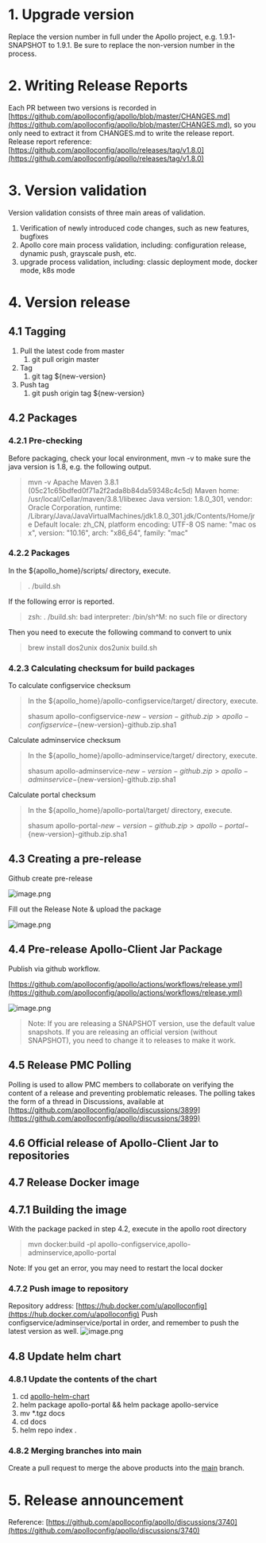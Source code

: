 # 1. Upgrade version

Replace the version number in full under the Apollo project, e.g. 1.9.1-SNAPSHOT to 1.9.1. Be sure to replace the non-version number in the process.

# 2. Writing Release Reports

Each PR between two versions is recorded in [https://github.com/apolloconfig/apollo/blob/master/CHANGES.md](https://github.com/apolloconfig/apollo/blob/master/CHANGES.md), so you only need to extract it from CHANGES.md to write the release report. Release report reference: [https://github.com/apolloconfig/apollo/releases/tag/v1.8.0](https://github.com/apolloconfig/apollo/releases/tag/v1.8.0)

# 3. Version validation

Version validation consists of three main areas of validation.

1. Verification of newly introduced code changes, such as new features, bugfixes
1. Apollo core main process validation, including: configuration release, dynamic push, grayscale push, etc.
1. upgrade process validation, including: classic deployment mode, docker mode, k8s mode

# 4. Version release

## 4.1 Tagging

1. Pull the latest code from master
   1. git pull origin master  
2. Tag
   1. git tag ${new-version}
3. Push tag
   1. git push origin tag ${new-version}

## 4.2 Packages

### 4.2.1 Pre-checking

Before packaging, check your local environment, mvn -v to make sure the java version is 1.8, e.g. the following output.

> mvn -v
> Apache Maven 3.8.1 (05c21c65bdfed0f71a2f2ada8b84da59348c4c5d) Maven home: /usr/local/Cellar/maven/3.8.1/libexec
> Java version: 1.8.0_301, vendor: Oracle Corporation, runtime: /Library/Java/JavaVirtualMachines/jdk1.8.0_301.jdk/Contents/Home/jre
> Default locale: zh_CN, platform encoding: UTF-8
> OS name: "mac os x", version: "10.16", arch: "x86_64", family: "mac"

### 4.2.2 Packages

In the ${apollo_home}/scripts/ directory, execute.

> . /build.sh

If the following error is reported.

> zsh: . /build.sh: bad interpreter: /bin/sh^M: no such file or directory

Then you need to execute the following command to convert to unix

> brew install dos2unix
> dos2unix build.sh

### 4.2.3 Calculating checksum for build packages

To calculate configservice checksum

> In the ${apollo_home}/apollo-configservice/target/ directory, execute.
>
> shasum apollo-configservice-${new-version}-github.zip > apollo-configservice-${new-version}-github.zip.sha1

Calculate adminservice checksum

> In the ${apollo_home}/apollo-adminservice/target/ directory, execute.
>
> shasum apollo-adminservice-${new-version}-github.zip > apollo-adminservice-${new-version}-github.zip.sha1

Calculate portal checksum

> In the ${apollo_home}/apollo-portal/target/ directory, execute.  
>
> shasum apollo-portal-${new-version}-github.zip > apollo-portal-${new-version}-github.zip.sha1

## 4.3 Creating a pre-release

Github create pre-release

![image.png](https://cdn.jsdelivr.net/gh/apolloconfig/apollo@master/doc/images/local-development/create-release.png)

Fill out the Release Note & upload the package

![image.png](https://cdn.jsdelivr.net/gh/apolloconfig/apollo@master/doc/images/local-development/fill-release-form.png)

## 4.4 Pre-release Apollo-Client Jar Package

Publish via github workflow.

[https://github.com/apolloconfig/apollo/actions/workflows/release.yml](https://github.com/apolloconfig/apollo/actions/workflows/release.yml)

![image.png](https://cdn.jsdelivr.net/gh/apolloconfig/apollo@master/doc/images/local-development/publish-sdk.png)

> Note: If you are releasing a SNAPSHOT version, use the default value snapshots. If you are releasing an official version (without SNAPSHOT), you need to change it to releases to make it work.

## 4.5 Release PMC Polling

Polling is used to allow PMC members to collaborate on verifying the content of a release and preventing problematic releases.
The polling takes the form of a thread in Discussions, available at [https://github.com/apolloconfig/apollo/discussions/3899](https://github.com/apolloconfig/apollo/discussions/3899)

## 4.6 Official release of Apollo-Client Jar to repositories

## 4.7 Release Docker image

## 4.7.1 Building the image

With the package packed in step 4.2, execute in the apollo root directory

> mvn docker:build -pl apollo-configservice,apollo-adminservice,apollo-portal

Note: If you get an error, you may need to restart the local docker

### 4.7.2 Push image to repository

Repository address: [https://hub.docker.com/u/apolloconfig](https://hub.docker.com/u/apolloconfig)
Push configservice/adminservice/portal in order, and remember to push the latest version as well.
![image.png](https://cdn.jsdelivr.net/gh/apolloconfig/apollo@master/doc/images/local-development/push-images-to-hub.png)

## 4.8 Update helm chart

### 4.8.1 Update the contents of the chart

1. cd [apollo-helm-chart](https://github.com/apolloconfig/apollo-helm-chart)
2. helm package apollo-portal && helm package apollo-service
3. mv *.tgz docs
4. cd docs
5. helm repo index .

### 4.8.2 Merging branches into main

Create a pull request to merge the above products into the [main](https://github.com/apolloconfig/apollo-helm-chart) branch.

# 5. Release announcement

Reference: [https://github.com/apolloconfig/apollo/discussions/3740](https://github.com/apolloconfig/apollo/discussions/3740)

